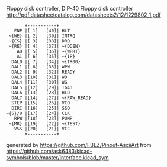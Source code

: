 Floppy disk controller, DIP-40
Floppy disk controller
http://pdf.datasheetcatalog.com/datasheets2/12/1229802_1.pdf


	       +-----------+
	   ENP |[ 1]   [40]| HLT
	 ~{WE} |[ 2]   [39]| INTRQ
	 ~{CS} |[ 3]   [38]| DRQ
	 ~{RE} |[ 4]   [37]| ~{DDEN}
	    A0 |[ 5]   [36]| ~{WPRT}
	    A1 |[ 6]   [35]| ~{IP}
	  DAL0 |[ 7]   [34]| ~{TR00}
	  DAL1 |[ 8]   [33]| WPW
	  DAL2 |[ 9]   [32]| READY
	  DAL3 |[10]   [31]| WD
	  DAL4 |[11]   [30]| WG
	  DAL5 |[12]   [29]| TG43
	  DAL6 |[13]   [28]| HLD
	  DAL7 |[14]   [27]| ~{RAW_READ}
	  STEP |[15]   [26]| VCO
	  DIRC |[16]   [25]| SSO
	~{5}/8 |[17]   [24]| CLK
	   RPW |[18]   [23]| PUMP
	 ~{MR} |[19]   [22]| ~{TEST}
	   VSS |[20]   [21]| VCC
	       +-----------+


generated by https://github.com/FBEZ/Pinout-AsciiArt from https://github.com/ask6483/kicad-symbols/blob/master/Interface.kicad_sym
